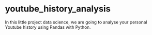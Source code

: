 # youtube_history_analysis
In this little project data science, we are going to analyse your personal Youtube history using Pandas with Python.
